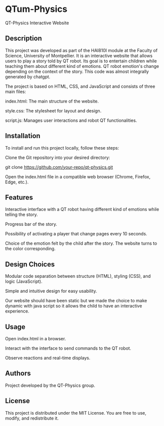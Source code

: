 # QTum-Physics

QT-Physics Interactive Website

## Description

This project was developed as part of the HAI810I module at the Faculty of Science, University of Montpellier.
It is an interactive website that allows users to play a story told by QT robot. Its goal is to entertain children while teaching them about different kind of emotions. QT robot emotion's change depending on the context of the story. This code was almost integrally generated by chatgpt. 

The project is based on HTML, CSS, and JavaScript and consists of three main files:

index.html: The main structure of the website.

style.css: The stylesheet for layout and design.

script.js: Manages user interactions and robot QT functionalities.

## Installation

To install and run this project locally, follow these steps:

Clone the Git repository into your desired directory:

git clone https://github.com/your-repo/qt-physics.git

Open the index.html file in a compatible web browser (Chrome, Firefox, Edge, etc.).

## Features

Interactive interface with a QT robot having different kind of emotions while telling the story.

Progress bar of the story.

Possibility of activating a player that change pages every 10 seconds.

Choice of the emotion felt by the child after the story. The website turns to the color corresponding.

## Design Choices

Modular code separation between structure (HTML), styling (CSS), and logic (JavaScript).

Simple and intuitive design for easy usability.

Our website should have been static but we made the choice to make dynamic with java script so it allows the child to have an interactive experience.

## Usage

Open index.html in a browser.

Interact with the interface to send commands to the QT robot.

Observe reactions and real-time displays.

## Authors

Project developed by the QT-Physics group.

## License

This project is distributed under the MIT License. You are free to use, modify, and redistribute it.
